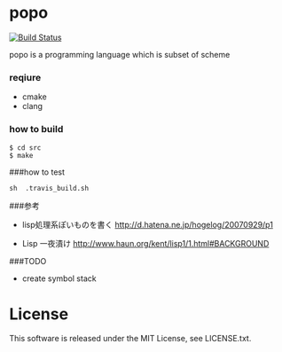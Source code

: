 # popo
[![Build Status](https://travis-ci.org/masaponto/popo.svg?branch=travis_ci)](https://travis-ci.org/masaponto/popo)

popo is a programming language which is subset of scheme

### reqiure
- cmake
- clang

### how to build
```
$ cd src
$ make
```

###how to test

```
sh  .travis_build.sh
```

###参考

- lisp処理系ぽいものを書く
http://d.hatena.ne.jp/hogelog/20070929/p1

- Lisp 一夜漬け
http://www.haun.org/kent/lisp1/1.html#BACKGROUND

###TODO
- create symbol stack

License
==
This software is released under the MIT License, see LICENSE.txt.
